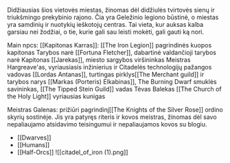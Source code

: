 Didžiausias šios vietovės miestas, žinomas dėl didžiulės tvirtovės sienų ir triukšmingo prekybinio rajono. Čia yra Geležinio legiono būstinė, o miestas yra samdinių ir nuotykių ieškotojų centras. Tai vieta, kur auksas kalba garsiau nei žodžiai, o tie, kurie gali sau leisti mokėti, gali gauti ką nori.

Main npcs:
[[Kapitonas Karras]]: [[The Iron Legion]] pagrindinės kuopos kapitonas
Tarybos narė [[Fortuna Fletcher]], dabartinė valdančioji tarybos narė
Kapitonas [[Jarekas]], miesto sargybos viršininkas
Meistras Hargreave'as, vyriausiasis inžinierius ir Citadelės technologijų pažangos vadovas
[[Lordas Antanas]], turtingas pirklys[[The Merchant guild]] ir tarybos narys
[[Markas (Porteris) Elkabinas]], The Burning Dwarf smuklės savininkas, [[The Tipped Stein Guild]] vadas
Tėvas Balekas [[The Church of the Holy Light]] vyriausias kunigas


Meistras Galenas: prižiūri pagrindinį[[The Knights of the Silver Rose]] ordino skyrių sostinėje. Jis yra patyręs riteris ir kovos meistras, žinomas dėl savo nepaliaujamo atsidavimo teisingumui ir nepaliaujamos kovos su blogiu.



-   [[Dwarves]]
-   [[Humans]]
-   [[Half-Orcs]]
![[citadel_of_iron (1).png]]